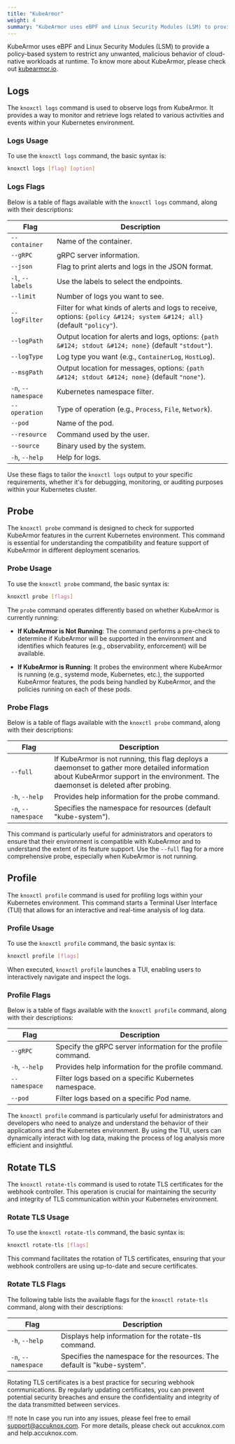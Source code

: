 ```yaml
---
title: "KubeArmor"
weight: 4
summary: "KubeArmor uses eBPF and Linux Security Modules (LSM) to provide a policy-based system to restrict any unwanted, malicious behavior of cloud-native workloads at runtime."
---
```


KubeArmor uses eBPF and Linux Security Modules (LSM) to provide a policy-based system to restrict any unwanted, malicious behavior of cloud-native workloads at runtime. To know more about KubeArmor, please check out [kubearmor.io](https://kubearmor.io).

## Logs

The `knoxctl logs` command is used to observe logs from KubeArmor. It provides a way to monitor and retrieve logs related to various activities and events within your Kubernetes environment.

### Logs Usage

To use the `knoxctl logs` command, the basic syntax is:

```bash
knoxctl logs [flag] [option]
```

### Logs Flags

Below is a table of flags available with the `knoxctl logs` command, along with their descriptions:

| **Flag**             | **Description**                                                                                     |
|----------------------|-----------------------------------------------------------------------------------------------------|
| `--container`        | Name of the container.                                                                              |
| `--gRPC`             | gRPC server information.                                                                            |
| `--json`             | Flag to print alerts and logs in the JSON format.                                                   |
| `-l`, `--labels`     | Use the labels to select the endpoints.                                                             |
| `--limit`            | Number of logs you want to see.                                                                     |
| `--logFilter`        | Filter for what kinds of alerts and logs to receive, options: `{policy &#124; system &#124; all}` (default `"policy"`). |
| `--logPath`          | Output location for alerts and logs, options: `{path &#124; stdout &#124; none}` (default `"stdout"`). |
| `--logType`          | Log type you want (e.g., `ContainerLog`, `HostLog`).                                                |
| `--msgPath`          | Output location for messages, options: `{path &#124; stdout &#124; none}` (default `"none"`).        |
| `-n`, `--namespace`  | Kubernetes namespace filter.                                                                        |
| `--operation`        | Type of operation (e.g., `Process`, `File`, `Network`).                                             |
| `--pod`              | Name of the pod.                                                                                    |
| `--resource`         | Command used by the user.                                                                           |
| `--source`           | Binary used by the system.                                                                          |
| `-h`, `--help`       | Help for logs.                                                                                      |


Use these flags to tailor the `knoxctl logs` output to your specific requirements, whether it's for debugging, monitoring, or auditing purposes within your Kubernetes cluster.

## Probe

The `knoxctl probe` command is designed to check for supported KubeArmor features in the current Kubernetes environment. This command is essential for understanding the compatibility and feature support of KubeArmor in different deployment scenarios.

### Probe Usage

To use the `knoxctl probe` command, the basic syntax is:

```bash
knoxctl probe [flags]
```

The `probe` command operates differently based on whether KubeArmor is currently running:

- **If KubeArmor is Not Running**: The command performs a pre-check to determine if KubeArmor will be supported in the environment and identifies which features (e.g., observability, enforcement) will be available.

- **If KubeArmor is Running**: It probes the environment where KubeArmor is running (e.g., systemd mode, Kubernetes, etc.), the supported KubeArmor features, the pods being handled by KubeArmor, and the policies running on each of these pods.

### Probe Flags

Below is a table of flags available with the `knoxctl probe` command, along with their descriptions:

| Flag                | Description                                                                                                                                                                        |
| ------------------- | ---------------------------------------------------------------------------------------------------------------------------------------------------------------------------------- |
| `--full`            | If KubeArmor is not running, this flag deploys a daemonset to gather more detailed information about KubeArmor support in the environment. The daemonset is deleted after probing. |
| `-h`, `--help`      | Provides help information for the probe command.                                                                                                                                   |
| `-n`, `--namespace` | Specifies the namespace for resources (default "kube-system").                                                                                                                     |

This command is particularly useful for administrators and operators to ensure that their environment is compatible with KubeArmor and to understand the extent of its feature support. Use the `--full` flag for a more comprehensive probe, especially when KubeArmor is not running.

## Profile

The `knoxctl profile` command is used for profiling logs within your Kubernetes environment. This command starts a Terminal User Interface (TUI) that allows for an interactive and real-time analysis of log data.

### Profile Usage

To use the `knoxctl profile` command, the basic syntax is:

```bash
knoxctl profile [flags]
```

When executed, `knoxctl profile` launches a TUI, enabling users to interactively navigate and inspect the logs.

### Profile Flags

Below is a table of flags available with the `knoxctl profile` command, along with their descriptions:

| Flag           | Description                                                  |
| -------------- | ------------------------------------------------------------ |
| `--gRPC`       | Specify the gRPC server information for the profile command. |
| `-h`, `--help` | Provides help information for the profile command.           |
| `--namespace`  | Filter logs based on a specific Kubernetes namespace.        |
| `--pod`        | Filter logs based on a specific Pod name.                    |

The `knoxctl profile` command is particularly useful for administrators and developers who need to analyze and understand the behavior of their applications and the Kubernetes environment. By using the TUI, users can dynamically interact with log data, making the process of log analysis more efficient and insightful.

## Rotate TLS

The `knoxctl rotate-tls` command is used to rotate TLS certificates for the webhook controller. This operation is crucial for maintaining the security and integrity of TLS communication within your Kubernetes environment.

### Rotate TLS Usage

To use the `knoxctl rotate-tls` command, the basic syntax is:

```bash
knoxctl rotate-tls [flags]
```

This command facilitates the rotation of TLS certificates, ensuring that your webhook controllers are using up-to-date and secure certificates.

### Rotate TLS Flags

The following table lists the available flags for the `knoxctl rotate-tls` command, along with their descriptions:

| Flag                | Description                                                              |
| ------------------- | ------------------------------------------------------------------------ |
| `-h`, `--help`      | Displays help information for the rotate-tls command.                    |
| `-n`, `--namespace` | Specifies the namespace for the resources. The default is "kube-system". |

Rotating TLS certificates is a best practice for securing webhook communications. By regularly updating certificates, you can prevent potential security breaches and ensure the confidentiality and integrity of the data transmitted between services.

!!! note
    In case you run into any issues, please feel free to email support@accuknox.com. For more details, please check out accuknox.com and help.accuknox.com.

